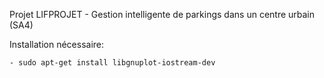Projet LIFPROJET - Gestion intelligente de parkings dans un centre urbain (SA4)

Installation nécessaire:

    - sudo apt-get install libgnuplot-iostream-dev
